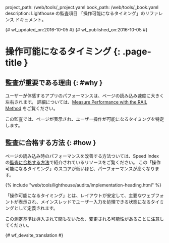 project_path: /web/tools/_project.yaml
book_path: /web/tools/_book.yaml
description: Lighthouse の監査項目 「操作可能になるタイミング」のリファレンス ドキュメント。

{# wf_updated_on:2016-10-05 #}
{# wf_published_on:2016-10-05 #}

# 操作可能になるタイミング {: .page-title }

##  監査が重要である理由 {: #why }

ユーザーが体感するアプリのパフォーマンスは、ページの読み込み速度に大きく左右されます。
詳細については、[Measure Performance with the RAIL Method](/web/fundamentals/performance/rail) をご覧ください。

この監査では、ページが表示され、ユーザー操作が可能になるタイミングを特定します。


##  監査に合格する方法 {: #how }

ページの読み込み時のパフォーマンスを改善する方法ついては、Speed Index の[監査に合格する方法](speed-index#how)で紹介されているリソースをご覧ください。
この「操作可能になるタイミング」のスコアが低いほど、パーフォーマンスが高くなります。

{% include "web/tools/lighthouse/audits/implementation-heading.html" %}

「操作可能になるタイミング」とは、レイアウトが安定して、主要なウェブフォントが表示され、メインスレッドでユーザー入力を処理できる状態になるタイミングとして定義されます。



この測定基準は導入されて間もないため、変更される可能性があることに注意してください。


{# wf_devsite_translation #}
